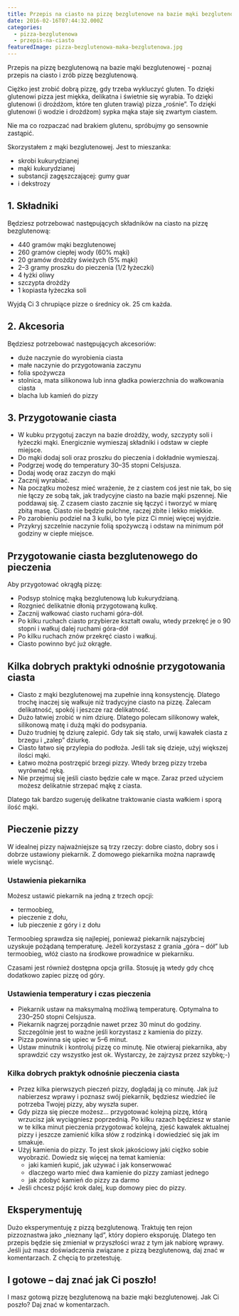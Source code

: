 ```yaml
---
title: Przepis na ciasto na pizzę bezglutenowe na bazie mąki bezglutenowej
date: 2016-02-16T07:44:32.000Z
categories: 
  - pizza-bezglutenowa
  - przepis-na-ciasto
featuredImage: pizza-bezglutenowa-maka-bezglutenowa.jpg
---
```


Przepis na pizzę bezglutenową na bazie mąki bezglutenowej - poznaj przepis na ciasto i zrób pizzę bezglutenową.

Ciężko jest zrobić dobrą pizzę, gdy trzeba wykluczyć gluten. To dzięki glutenowi pizza jest miękka, delikatna i świetnie się wyrabia. To dzięki glutenowi (i drożdżom, które ten gluten trawią) pizza „rośnie”. To dzięki glutenowi (i wodzie i drożdżom) sypka mąka staje się zwartym ciastem.

Nie ma co rozpaczać nad brakiem glutenu, spróbujmy go sensownie zastąpić.

Skorzystałem z mąki bezglutenowej. Jest to mieszanka:

- skrobi kukurydzianej
- mąki kukurydzianej
- substancji zagęszczającej: gumy guar
- i dekstrozy

## 1\. Składniki

Będziesz potrzebować następujących składników na ciasto na pizzę bezglutenową:

- 440 gramów mąki bezglutenowej
- 260 gramów ciepłej wody (60% mąki)
- 20 gramów drożdży świeżych (5% mąki)
- 2–3 gramy proszku do pieczenia (1/2 łyżeczki)
- 4 łyżki oliwy
- szczypta drożdży
- 1 kopiasta łyżeczka soli

Wyjdą Ci 3 chrupiące pizze o średnicy ok. 25 cm każda.

## 2\. Akcesoria

Będziesz potrzebować następujących akcesoriów:

- duże naczynie do wyrobienia ciasta
- małe naczynie do przygotowania zaczynu
- folia spożywcza
- stolnica, mata silikonowa lub inna gładka powierzchnia do wałkowania ciasta
- blacha lub kamień do pizzy

## 3\. Przygotowanie ciasta

- W kubku przygotuj zaczyn na bazie drożdży, wody, szczypty soli i łyżeczki mąki. Energicznie wymieszaj składniki i odstaw w ciepłe miejsce.
- Do mąki dodaj soli oraz proszku do pieczenia i dokładnie wymieszaj.
- Podgrzej wodę do temperatury 30–35 stopni Celsjusza.
- Dodaj wodę oraz zaczyn do mąki
- Zacznij wyrabiać.
- Na początku możesz mieć wrażenie, że z ciastem coś jest nie tak, bo się nie łączy ze sobą tak, jak tradycyjne ciasto na bazie mąki pszennej. Nie poddawaj się. Z czasem ciasto zacznie się łączyć i tworzyć w miarę zbitą masę. Ciasto nie będzie pulchne, raczej zbite i lekko miękkie.
- Po zarobieniu podziel na 3 kulki, bo tyle pizz Ci mniej więcej wyjdzie.
- Przykryj szczelnie naczynie folią spożywczą i odstaw na minimum pół godziny w ciepłe miejsce.

## Przygotowanie ciasta bezglutenowego do pieczenia

Aby przygotować okrągłą pizzę:

- Podsyp stolnicę mąką bezglutenową lub kukurydzianą.
- Rozgnieć delikatnie dłonią przygotowaną kulkę.
- Zacznij wałkować ciasto ruchami góra-dół.
- Po kilku ruchach ciasto przybierze kształt owalu, wtedy przekręć je o 90 stopni i wałkuj dalej ruchami góra-dół
- Po kilku ruchach znów przekręć ciasto i wałkuj.
- Ciasto powinno być już okrągłe.

## Kilka dobrych praktyki odnośnie przygotowania ciasta

- Ciasto z mąki bezglutenowej ma zupełnie inną konsystencję. Dlatego trochę inaczej się wałkuje niż tradycyjne ciasto na pizzę. Zalecam delikatność, spokój i jeszcze raz delikatność.
- Dużo łatwiej zrobić w nim dziurę. Dlatego polecam silikonowy wałek, silikonową matę i dużą mąki do podsypania.
- Dużo trudniej tę dziurę zalepić. Gdy tak się stało, urwij kawałek ciasta z brzegu i „zalep” dziurkę.
- Ciasto łatwo się przylepia do podłoża. Jeśli tak się dzieje, użyj większej ilości mąki.
- Łatwo można postrzępić brzegi pizzy. Wtedy brzeg pizzy trzeba wyrównać ręką.
- Nie przejmuj się jeśli ciasto będzie całe w mące. Zaraz przed użyciem możesz delikatnie strzepać mąkę z ciasta.

Dlatego tak bardzo sugeruję delikatne traktowanie ciasta wałkiem i sporą ilość mąki.

## Pieczenie pizzy

W idealnej pizzy najważniejsze są trzy rzeczy: dobre ciasto, dobry sos i dobrze ustawiony piekarnik. Z domowego piekarnika można naprawdę wiele wycisnąć.

### Ustawienia piekarnika

Możesz ustawić piekarnik na jedną z trzech opcji:

- termoobieg,
- pieczenie z dołu,
- lub pieczenie z góry i z dołu

Termoobieg sprawdza się najlepiej, ponieważ piekarnik najszybciej uzyskuje pożądaną temperaturę. Jeżeli korzystasz z grania „góra – dół” lub termoobieg, włóż ciasto na środkowe prowadnice w piekarniku.

Czasami jest również dostępna opcja grilla. Stosuję ją wtedy gdy chcę dodatkowo zapiec pizzę od góry.

### Ustawienia temperatury i czas pieczenia

- Piekarnik ustaw na maksymalną możliwą temperaturę. Optymalna to 230–250 stopni Celsjusza.
- Piekarnik nagrzej porządnie nawet przez 30 minut do godziny. Szczególnie jest to ważne jeśli korzystasz z kamienia do pizzy.
- Pizza powinna się upiec w 5–6 minut.
- Ustaw minutnik i kontroluj pizzę co minutę. Nie otwieraj piekarnika, aby sprawdzić czy wszystko jest ok. Wystarczy, że zajrzysz przez szybkę;-)

### Kilka dobrych praktyk odnośnie pieczenia ciasta

- Przez kilka pierwszych pieczeń pizzy, doglądaj ją co minutę. Jak już nabierzesz wprawy i poznasz swój piekarnik, będziesz wiedzieć ile potrzeba Twojej pizzy, aby wyszła super.
- Gdy pizza się piecze możesz… przygotować kolejną pizzę, którą wrzucisz jak wyciągniesz poprzednią. Po kilku razach będziesz w stanie w te kilka minut pieczenia przygotować kolejną, zjeść kawałek aktualnej pizzy i jeszcze zamienić kilka słów z rodzinką i dowiedzieć się jak im smakuje.
- Użyj kamienia do pizzy. To jest skok jakościowy jaki ciężko sobie wyobrazić. Dowiedz się więcej na temat kamienia:
    - jaki kamień kupić, jak używać i jak konserwować
    - dlaczego warto mieć dwa kamienie do pizzy zamiast jednego
    - jak zdobyć kamień do pizzy za darmo
- Jeśli chcesz pójść krok dalej, kup domowy piec do pizzy.

## Eksperymentuję

Dużo eksperymentuję z pizzą bezglutenową. Traktuję ten rejon pizzoznastwa jako „nieznany ląd”, który dopiero eksporuję. Dlatego ten przepis będzie się zmieniał w przyszłości wraz z tym jak nabiorę wprawy. Jeśli już masz doświadczenia związane z pizzą bezglutenową, daj znać w komentarzach. Z chęcią to przetestuję.

## I gotowe – daj znać jak Ci poszło!

I masz gotową pizzę bezglutenową na bazie mąki bezglutenowej. Jak Ci poszło? Daj znać w komentarzach.
